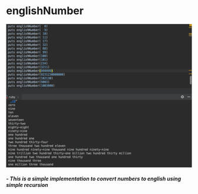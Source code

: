 # englishNumber

![screenshot](screenshot.png)

##### - This is a simple implementation to convert numbers to english using simple recursion
